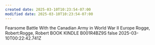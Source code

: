```yaml
---
created date: 2025-03-10T10:23:54-07:00
modified date: 2025-03-10T10:23:54-07:00
---
```

Fearsome Battle
With the Canadian Army in World War II Europe
Rogge, Robert:Rogge, Robert
BOOK
KINDLE
B001R4BZ9S
false
2025-03-10T00:22:42.741Z
